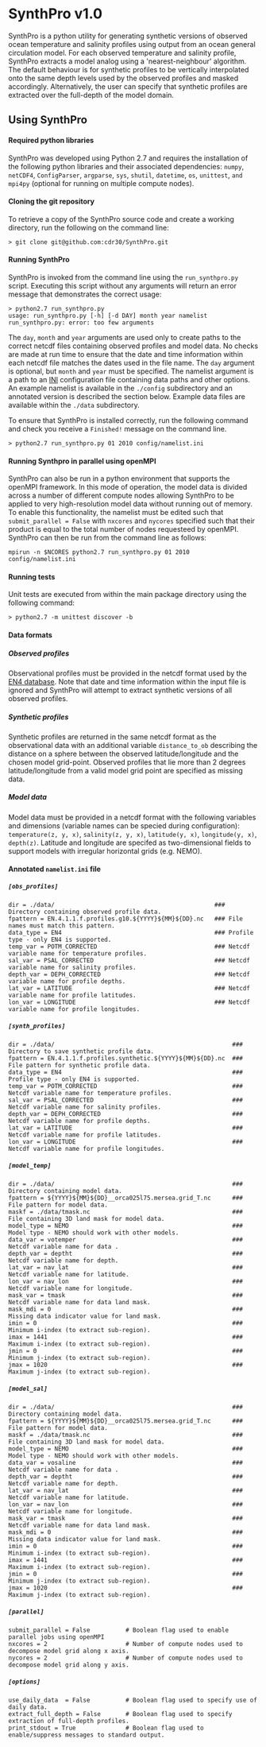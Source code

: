 # SynthPro v1.0
SynthPro is a python utility for generating synthetic versions of observed ocean temperature and salinity profiles using output from an ocean general circulation model. For each observed temperature and salinity profile, SynthPro extracts a model analog using a 'nearest-neighbour' algorithm. The default behaviour is for synthetic profiles to be vertically interpolated onto the same depth levels used by the observed profiles and masked accordingly. Alternatively, the user can specify that synthetic profiles are extracted over the full-depth of the model domain.

## Using SynthPro
#### Required python libraries
SynthPro was developed using Python 2.7 and requires the installation of the following python libraries and their associated dependencies: `numpy`, `netCDF4`, `ConfigParser`, `argparse`, `sys`, `shutil`, `datetime`, `os`, `unittest`, `and mpi4py` (optional for running on multiple compute nodes).

#### Cloning the git repository
To retrieve a copy of the SynthPro source code and create a working directory, run the following on the command line: 

```> git clone git@github.com:cdr30/SynthPro.git```

#### Running SynthPro
SynthPro is invoked from the command line using the `run_synthpro.py` script. Executing this script without any arguments will return an error message that demonstrates the correct usage:

```
> python2.7 run_synthpro.py 
usage: run_synthpro.py [-h] [-d DAY] month year namelist
run_synthpro.py: error: too few arguments
```

The `day`, `month` and `year` arguments are used only to create paths to the correct netcdf files containing observed profiles and model data. No checks are made at run time to ensure that the date and time information within each netcdf file matches the dates used in the file name. The `day` argument is optional, but `month` and `year` must be specified. The namelist argument is a path to an [INI][INI-ref] configuration file containing data paths and other options. An example namelist is available in the `./config` subdirectory and an annotated version is described the section below. Example data files are available within the `./data` subdirectory. 

To ensure that SynthPro is installed correctly, run the following command and check you receive a `Finished!` message on the command line. 

```
> python2.7 run_synthpro.py 01 2010 config/namelist.ini
```

#### Running Synthpro in parallel using openMPI
SynthPro can also be run in a python environment that supports the openMPI framework. In this mode of operation, the model data is divided across a number of different compute nodes allowing SynthPro to be applied to very high-resolution model data without running out of memory. To enable this functionality, the namelist must be edited such that `submit_parallel = False` with `nxcores` and `nycores` specified such that their product is equal to the total number of nodes requesteed by openMPI. SynthPro can then be run from the command line as follows:

```
mpirun -n $NCORES python2.7 run_synthpro.py 01 2010 config/namelist.ini
```

#### Running tests
Unit tests are executed from within the main package directory using the following command:
```
> python2.7 -m unittest discover -b
```


#### Data formats
##### Observed profiles
Observational profiles must be provided in the netcdf format used by the [EN4 database][EN4-ref]. Note that date and time information within the input file is ignored and SynthPro will attempt to extract synthetic versions of all observed profiles. 

##### Synthetic profiles
Synthetic profiles are returned in the same netcdf format as the observational data with an additional variable `distance_to_ob` describing the distance on a sphere between the observed latitude/longitude and the chosen model grid-point. Observed profiles that lie more than 2 degrees latitude/longitude from a valid model grid point are specified as missing data.

##### Model data
Model data must be provided in a netcdf format with the following variables and dimensions (variable names can be specied during configuration): `temperature(z, y, x)`, `salinity(z, y, x)`, `latitude(y, x)`, `longitude(y, x)`, `depth(z)`. Latitude and longitude are specifed as two-dimensional fields to support models with irregular horizontal grids (e.g. NEMO). 




#### Annotated `namelist.ini` file

##### `[obs_profiles]`
```
dir = ./data/                                             ### Directory containing observed profile data.
fpattern = EN.4.1.1.f.profiles.g10.${YYYY}${MM}${DD}.nc   ### File names must match this pattern. 
data_type = EN4                                           ### Profile type - only EN4 is supported. 
temp_var = POTM_CORRECTED                                 ### Netcdf variable name for temperature profiles.
sal_var = PSAL_CORRECTED                                  ### Netcdf variable name for salinity profiles.
depth_var = DEPH_CORRECTED                                ### Netcdf variable name for profile depths.
lat_var = LATITUDE                                        ### Netcdf variable name for profile latitudes.
lon_var = LONGITUDE                                       ### Netcdf variable name for profile longitudes.
```

##### `[synth_profiles]`
```
dir = ./data/                                                  ### Directory to save synthetic profile data.
fpattern = EN.4.1.1.f.profiles.synthetic.${YYYY}${MM}${DD}.nc  ### File pattern for synthetic profile data.
data_type = EN4                                                ### Profile type - only EN4 is supported.
temp_var = POTM_CORRECTED                                      ### Netcdf variable name for temperature profiles.
sal_var = PSAL_CORRECTED                                       ### Netcdf variable name for salinity profiles.
depth_var = DEPH_CORRECTED                                     ### Netcdf variable name for profile depths.
lat_var = LATITUDE                                             ### Netcdf variable name for profile latitudes.
lon_var = LONGITUDE                                            ### Netcdf variable name for profile longitudes.
```

##### `[model_temp]`
```
dir = ./data/                                                  ### Directory containing model data.
fpattern = ${YYYY}${MM}${DD}__orca025l75.mersea.grid_T.nc      ### File pattern for model data. 
maskf = ./data/tmask.nc                                        ### File containing 3D land mask for model data.
model_type = NEMO                                              ### Model type - NEMO should work with other models. 
data_var = votemper                                            ### Netcdf variable name for data .
depth_var = deptht                                             ### Netcdf variable name for depth.
lat_var = nav_lat                                              ### Netcdf variable name for latitude.
lon_var = nav_lon                                              ### Netcdf variable name for longitude.
mask_var = tmask                                               ### Netcdf variable name for data land mask.
mask_mdi = 0                                                   ### Missing data indicator value for land mask.
imin = 0                                                       ### Minimum i-index (to extract sub-region).
imax = 1441                                                    ### Maximum i-index (to extract sub-region).
jmin = 0                                                       ### Minimum j-index (to extract sub-region). 
jmax = 1020                                                    ### Maximum j-index (to extract sub-region). 
```
##### `[model_sal]`
```
dir = ./data/                                                  ### Directory containing model data.
fpattern = ${YYYY}${MM}${DD}__orca025l75.mersea.grid_T.nc      ### File pattern for model data. 
maskf = ./data/tmask.nc                                        ### File containing 3D land mask for model data.
model_type = NEMO                                              ### Model type - NEMO should work with other models. 
data_var = vosaline                                            ### Netcdf variable name for data .
depth_var = deptht                                             ### Netcdf variable name for depth.
lat_var = nav_lat                                              ### Netcdf variable name for latitude.
lon_var = nav_lon                                              ### Netcdf variable name for longitude.
mask_var = tmask                                               ### Netcdf variable name for data land mask.
mask_mdi = 0                                                   ### Missing data indicator value for land mask.
imin = 0                                                       ### Minimum i-index (to extract sub-region).
imax = 1441                                                    ### Maximum i-index (to extract sub-region).
jmin = 0                                                       ### Minimum j-index (to extract sub-region). 
jmax = 1020                                                    ### Maximum j-index (to extract sub-region). 
```

##### `[parallel]`
```
submit_parallel = False          # Boolean flag used to enable parallel jobs using openMPI
nxcores = 2                      # Number of compute nodes used to decompose model grid along x axis.
nycores = 2                      # Number of compute nodes used to decompose model grid along y axis.
```

##### `[options]`
```
use_daily_data  = False          # Boolean flag used to specify use of daily data.
extract_full_depth = False       # Boolean flag used to specify extraction of full-depth profiles.  
print_stdout = True              # Boolean flag used to enable/suppress messages to standard output.
```






[EN4-ref]: http://www.metoffice.gov.uk/hadobs/en4/download-en4-0-2-g10.html
[INI-ref]: https://en.wikipedia.org/wiki/INI_file
